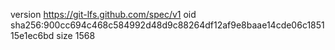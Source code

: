 version https://git-lfs.github.com/spec/v1
oid sha256:900cc694c468c584992d48d9c88264df12af9e8baae14cde06c185115e1ec6bd
size 1568
